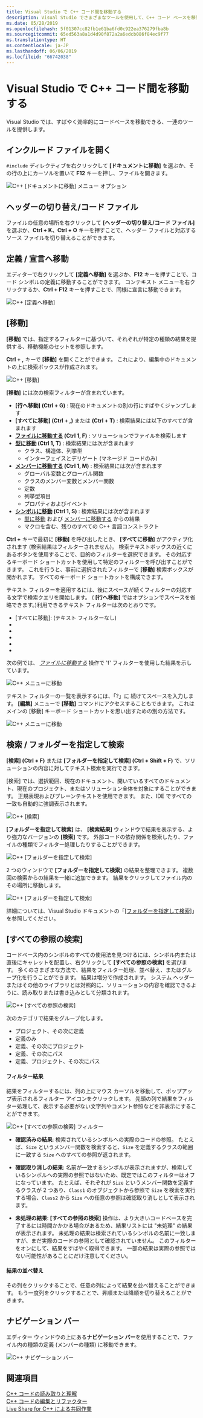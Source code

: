 ```yaml
---
title: Visual Studio で C++ コード間を移動する
description: Visual Studio でさまざまなツールを使用して、C++ コード ベースを移動します。
ms.date: 05/28/2019
ms.openlocfilehash: 5f01307cc82fb1e61ba6fd0c922ea376279fba8b
ms.sourcegitcommit: 65ed563a8a1d4d90f872a2a6edcb086f84ec9f77
ms.translationtype: HT
ms.contentlocale: ja-JP
ms.lasthandoff: 06/06/2019
ms.locfileid: "66742038"
---
```

# <a name="navigate-c-code-in-visual-studio"></a>Visual Studio で C++ コード間を移動する

Visual Studio では、すばやく効率的にコードベースを移動できる、一連のツールを提供します。

## <a name="open-an-included-file"></a>インクルード ファイルを開く

`#include` ディレクティブを右クリックして **[ドキュメントに移動]** を選ぶか、その行の上にカーソルを置いて **F12** キーを押し、ファイルを開きます。

![C&#43;&#43; [ドキュメントに移動] メニュー オプション](../ide/media/go-to-document.png "[ドキュメントに移動]")

## <a name="toggle-headercode-file"></a>ヘッダーの切り替え/コード ファイル

ファイルの任意の場所を右クリックして **[ヘッダーの切り替え/コード ファイル]** を選ぶか、**Ctrl + K、Ctrl + O** キーを押すことで、ヘッダー ファイルと対応するソース ファイルを切り替えることができます。

## <a name="go-to-definitiondeclaration"></a>定義 / 宣言へ移動

エディターで右クリックして **[定義へ移動]** を選ぶか、**F12** キーを押すことで、コード シンボルの定義に移動することができます。 コンテキスト メニューを右クリックするか、**Ctrl + F12** キーを押すことで、同様に宣言に移動できます。

![C&#43;&#43; [定義へ移動]](../ide/media/go-to-def.png "[定義へ移動]")

## <a name="go-to"></a>[移動]

**[移動]** では、指定するフィルターに基づいて、それぞれが特定の種類の結果を提供する、移動機能のセットを参照します。 

**Ctrl + ,** キーで **[移動]** を開くことができます。 これにより、編集中のドキュメントの上に検索ボックスが作成されます。

![C&#43;&#43; [移動]](../ide/media/go-to-cpp.png "[移動]")

**[移動]** には次の検索フィルターが含まれています。

- **[行へ移動] (Ctrl + G)** : 現在のドキュメントの別の行にすばやくジャンプします
- **[すべてに移動] (Ctrl + ,)** または **(Ctrl + T)** : 検索結果には以下のすべてが含まれます
- **[ファイルに移動する] (Ctrl 1, F)** : ソリューションでファイルを検索します
- **[型に移動] (Ctrl 1, T)** : 検索結果には次が含まれます
  - クラス、構造体、列挙型
  - インターフェイスとデリゲート (マネージド コードのみ)
- **[メンバーに移動する] (Ctrl 1, M)** : 検索結果には次が含まれます
  - グローバル変数とグローバル関数
  - クラスのメンバー変数とメンバー関数
  - 定数
  - 列挙型項目
  - プロパティおよびイベント
- **[シンボルに移動] (Ctrl 1, S)** : 検索結果には次が含まれます
  - [型に移動] および [メンバーに移動する] からの結果
  - マクロを含む、残りのすべての C++ 言語コンストラクト

**Ctrl +** キーで最初に **[移動]** を呼び出したとき、 **[すべてに移動]** がアクティブ化されます (検索結果はフィルターされません)。 検索テキストボックスの近くにあるボタンを使用することで、目的のフィルターを選択できます。 その対応するキーボード ショートカットを使用して特定のフィルターを呼び出すことができます。 これを行うと、事前に選択されたフィルターで **[移動]** 検索ボックスが開かれます。 すべてのキーボード ショートカットを構成できます。

テキスト フィルターを適用するには、後にスペースが続くフィルターの対応する文字で検索クエリを開始します。 ( **[行へ移動]** ではオプションでスペースを省略できます。)利用できるテキスト フィルターは次のとおりです。

- [すべてに移動]: (テキスト フィルターなし)
- [行番号に移動]: :
- [ファイルに移動する]: f
- [型に移動]: t
- [メンバーに移動する]: m
- [シンボルに移動]: #

次の例では、 *[ファイルに移動する]* 操作で 'f' フィルターを使用した結果を示しています。

![C&#43;&#43; メニューに移動](../ide/media/vs2017-go-to-results.png "メニューに移動")

テキスト フィルターの一覧を表示するには、「?」に 続けてスペースを入力します。 **[編集]** メニューで **[移動]** コマンドにアクセスすることもできます。 これはメインの [移動] キーボード ショートカットを思い出すための別の方法です。

![C&#43;&#43; メニューに移動](../ide/media/go-to-menu-cpp.png "メニューに移動")

## <a name="find--find-in-files"></a>検索 / フォルダーを指定して検索

**[検索] (Ctrl + F)** または **[フォルダーを指定して検索] (Ctrl + Shift + F)** で、ソリューションの内容に対してテキスト検索を実行できます。

[検索] では、選択範囲、現在のドキュメント、開いているすべてのドキュメント、現在のプロジェクト、またはソリューション全体を対象にすることができます。 正規表現およびプレーンテキストを使用できます。 また、IDE ですべての一致も自動的に強調表示されます。

![C&#43;&#43; [検索]](../ide/media/find-cpp.png "[検索]")

**[フォルダーを指定して検索]** は、 **[検索結果]** ウィンドウで結果を表示する、より強力なバージョンの **[検索]** です。 外部コードの依存関係を検索したり、ファイルの種類でフィルター処理したりすることができます。 

![C&#43;&#43; [フォルダーを指定して検索]](../ide/media/find-in-files-cpp.png "[フォルダーを指定して検索]")

2 つのウィンドウで **[フォルダーを指定して検索]** の結果を整理できます。 複数回の検索からの結果を一緒に追加できます。 結果をクリックしてファイル内のその場所に移動します。

![C&#43;&#43; [フォルダーを指定して検索]](../ide/media/vs2017-find-in-files-results.png "[フォルダーを指定して検索]")

詳細については、Visual Studio ドキュメントの「[[フォルダーを指定して検索]](/visualstudio/ide/find-in-files)」を参照してください。

## <a name="find-all-references"></a>[すべての参照の検索]

コードベース内のシンボルのすべての使用法を見つけるには、シンボル内または直後にキャレットを配置し、右クリックして **[すべての参照の検索]** を選びます。 多くのさまざまな方法で、結果をフィルター処理、並べ替え、またはグループ化を行うことができます。 結果は増分で作成されます。 システム ヘッダーまたはその他のライブラリとは対照的に、ソリューションの内容を確認できるように、読み取りまたは書き込みとして分類されます。

![C&#43;&#43; [すべての参照の検索]](../ide/media/find-all-references-results-cpp.png "[すべての参照の検索]")

次のカテゴリで結果をグループ化します。

- プロジェクト、その次に定義
- 定義のみ
- 定義、その次にプロジェクト
- 定義、その次にパス
- 定義、プロジェクト、その次にパス

 #### <a name="filter-results"></a>フィルター結果

結果をフィルターするには、列の上にマウス カーソルを移動して、ポップアップ表示されるフィルター アイコンをクリックします。 先頭の列で結果をフィルター処理して、表示する必要がない文字列やコメント参照などを非表示にすることができます。

![C&#43;&#43; [すべての参照の検索] フィルター](../ide/media/find-all-references-filters-cpp.png "[すべての参照の検索] フィルター")

- **確認済みの結果**: 検索されているシンボルへの実際のコードの参照。 たとえば、`Size` というメンバー関数を検索すると、`Size` を定義するクラスの範囲に一致する `Size` へのすべての参照が返されます。

- **確認取り消しの結果**: 名前が一致するシンボルが表示されますが、検索しているシンボルへの実際の参照ではないため、既定ではこのフィルターはオフになっています。 たとえば、それぞれが `Size` というメンバー関数を定義するクラスが 2 つあり、`Class1` のオブジェクトから参照で `Size` を検索を実行する場合、`Class2` から `Size` への任意の参照は確認取り消しとして表示されます。

- **未処理の結果**: **[すべての参照の検索]** 操作は、より大きいコードベースを完了するには時間かかかる場合があるため、結果リストには "未処理" の結果が表示されます。 未処理の結果は検索されているシンボルの名前に一致しますが、まだ実際のコードの参照として確認されていません。 このフィルターをオンにして、結果をすばやく取得できます。 一部の結果は実際の参照ではない可能性があることにだけ注意してください。

 #### <a name="sort-results"></a>結果の並べ替え

その列をクリックすることで、任意の列によって結果を並べ替えることができます。 もう一度列をクリックすることで、昇順または降順を切り替えることができます。

## <a name="navigation-bar"></a>ナビゲーション バー

エディター ウィンドウの上にある**ナビゲーション バー**を使用することで、ファイル内の種類の定義 (メンバーの種類) に移動できます。

![C&#43;&#43; ナビゲーション バー](../ide/media/navbar-cpp.png "ナビゲーション バー")

## <a name="see-also"></a>関連項目

[C++ コードの読み取りと理解](read-and-understand-code-cpp.md)</br>
[C++ コードの編集とリファクター](read-and-understand-code-cpp.md)</br>
[Live Share for C++ による共同作業](live-share-cpp.md)
